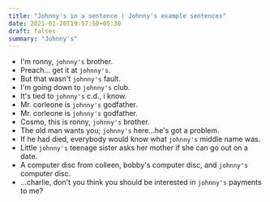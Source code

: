 ```yaml
---
title: "Johnny's in a sentence | Johnny's example sentences"
date: 2021-01-20T19:57:50+05:30
draft: falses
summary: "Johnny's"
---
```

- I'm ronny, `johnny's` brother.
- Preach... get it at `johnny's`.
- But that wasn't `johnny's` fault.
- I'm going down to `johnny's` club.
- It's tied to `johnny's` c.d., i know.
- Mr. corleone is `johnny's` godfather.
- Mr. corleone is `johnny's` godfather.
- Cosmo, this is ronny, `johnny's` brother.
- The old man wants you; `johnny's` here...he's got a problem.
- If he had died, everybody would know what `johnny's` middle name was.
- Little `johnny's` teenage sister asks her mother if she can go out on a date.
- A computer disc from colleen, bobby's computer disc, and `johnny's` computer disc.
- ...charlie, don't you think you should be interested in `johnny's` payments to me?
                 
